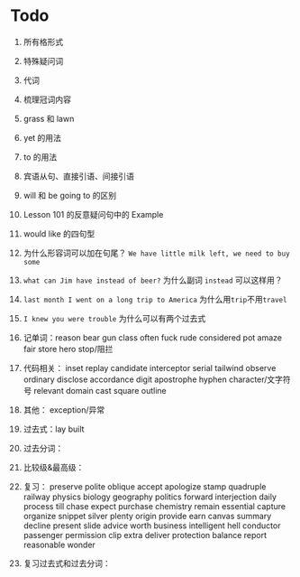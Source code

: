 # Todo

1. 所有格形式

2. 特殊疑问词

3. 代词

4. 梳理冠词内容

5. grass 和 lawn

6. yet 的用法

7. to 的用法

8. 宾语从句、直接引语、间接引语

9. will 和 be going to 的区别

10. Lesson 101 的反意疑问句中的 Example

11. would like 的四句型

12. 为什么形容词可以加在句尾？ `We have little milk left, we need to buy some`

13. `what can Jim have instead of beer?` 为什么副词 `instead` 可以这样用？

14. `last month I went on a long trip to America` 为什么用`trip`不用`travel`

15. `I knew you were trouble` 为什么可以有两个过去式

16. 记单词：reason bear gun class often fuck rude considered pot amaze fair store hero stop/阻拦

17. 代码相关： inset replay candidate interceptor serial tailwind observe ordinary disclose accordance digit apostrophe hyphen character/文字符号 relevant domain cast square outline

18. 其他： exception/异常

19. 过去式：lay built

20. 过去分词：

21. 比较级&最高级：

22. 复习： preserve polite oblique accept apologize stamp quadruple railway physics biology geography politics forward interjection daily process till chase expect purchase chemistry remain essential capture organize snippet silver plenty origin provide earn canvas summary decline present slide advice worth business intelligent hell conductor passenger permission clip extra deliver protection balance report reasonable wonder

23. 复习过去式和过去分词：
